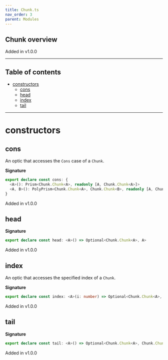 ```yaml
---
title: Chunk.ts
nav_order: 3
parent: Modules
---
```


## Chunk overview

Added in v1.0.0

---

<h2 class="text-delta">Table of contents</h2>

- [constructors](#constructors)
  - [cons](#cons)
  - [head](#head)
  - [index](#index)
  - [tail](#tail)

---

# constructors

## cons

An optic that accesses the `Cons` case of a `Chunk`.

**Signature**

```ts
export declare const cons: {
  <A>(): Prism<Chunk.Chunk<A>, readonly [A, Chunk.Chunk<A>]>
  <A, B>(): PolyPrism<Chunk.Chunk<A>, Chunk.Chunk<B>, readonly [A, Chunk.Chunk<A>], readonly [B, Chunk.Chunk<B>]>
}
```

Added in v1.0.0

## head

**Signature**

```ts
export declare const head: <A>() => Optional<Chunk.Chunk<A>, A>
```

Added in v1.0.0

## index

An optic that accesses the specified index of a `Chunk`.

**Signature**

```ts
export declare const index: <A>(i: number) => Optional<Chunk.Chunk<A>, A>
```

Added in v1.0.0

## tail

**Signature**

```ts
export declare const tail: <A>() => Optional<Chunk.Chunk<A>, Chunk.Chunk<A>>
```

Added in v1.0.0
